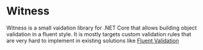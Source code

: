 # Witness

Witness is a small vaidation library for .NET Core that allows building object validation in a fluent style.
It is mostly targets custom validation rules that are very hard to implement in existing solutions like [Fluent Validation](https://github.com/FluentValidation/FluentValidation)
